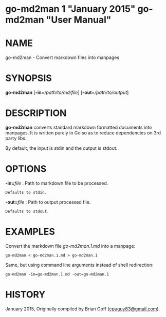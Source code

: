 go-md2man 1 "January 2015" go-md2man "User Manual"
==================================================

# NAME
go-md2man - Convert markdown files into manpages

# SYNOPSIS
**go-md2man** [**-in**=*/path/to/md/file*] [**-out**=*/path/to/output*]

# DESCRIPTION
**go-md2man** converts standard markdown formatted documents into manpages. It is
written purely in Go so as to reduce dependencies on 3rd party libs.

By default, the input is stdin and the output is stdout.

# OPTIONS

**-in=**_file_
:   Path to markdown file to be processed.

    Defaults to stdin.

**-out=**_file_
:   Path to output processed file.

    Defaults to stdout.

# EXAMPLES
Convert the markdown file *go-md2man.1.md* into a manpage:
```
go-md2man < go-md2man.1.md > go-md2man.1
```

Same, but using command line arguments instead of shell redirection:
```
go-md2man -in=go-md2man.1.md -out=go-md2man.1
```

# HISTORY
January 2015, Originally compiled by Brian Goff (cpuguy83@gmail.com).
